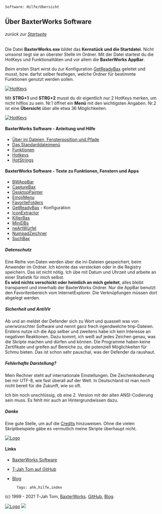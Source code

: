     Software: Hilfe/Übersicht 
<!-- Version 024 -->
<!-- Hilfedateien AHK Markdown, aktiv in BaxterWorks Software und pastebin -->

## Über BaxterWorks Software
###### zurück zur [Startseite](http://www.baxterworks.de/software)   
Die Datei **BaxterWorks.exe** bildet das **Kernstück und die Startdatei**. Nicht umsonst liegt sie an oberster Stelle im Ordner. Mit der Datei startest du die HotKeys und Funktionalitäten und vor allem die **BaxterWorks AppBar**. <p>
Beim ersten Start wirst du zur Konfiguration [GetReadyBax](http://www.baxterworks.de/software/hilfe/help_getreadybax.htm) geleitet und musst, bzw. darfst selber festlegen, welche Ordner für bestimmte Funktionen genutzt werden sollen.

[![HotKeys](http://www.baxterworks.de/software/screens/bw_menu.png)](http://www.baxterworks.de/software/hilfe/help.htm)  

Mit **STRG+1** und **STRG+2** musst du dir eigentlich nur 2 HotKeys merken, um nicht hilflos zu sein. Nr.1 öffnet ein **Menü** mit den wichtigsten Angaben. Nr.2 ist eine **Übersicht** über alle etwa 36 Möglichkeiten. <p>
[![HotKeys](http://www.baxterworks.de/software/screens/keys.png)](http://www.baxterworks.de/software/hilfe/help.htm)  

#### BaxterWorks Software - Anleitung und Hilfe
- [Über ini Dateien, Fensterposition und Pfade](http://www.baxterworks.de/software/hilfe/help_ini.htm)
- [Das Standarddateimenü](http://www.baxterworks.de/software/hilfe/help_menu.htm)
- [Funktionen](http://www.baxterworks.de/software/hilfe/help_function.htm)  
- [Hotkeys](http://www.baxterworks.de/software/hilfe/help_hotkeys.htm)  
- [HotStrings](http://www.baxterworks.de/software/hilfe/help_hotstrings.htm)  

#### BaxterWorks Software - Texte zu Funktionen, Fenstern und Apps
  
- [BWAppBar](http://www.baxterworks.de/software/hilfe/help_bwappbar.htm)  
- [CaptureBax](http://www.baxterworks.de/software/hilfe/help_capturebax.htm)
- [DesktopPainter](http://www.baxterworks.de/software/hilfe/help_deskpaint.htm)
- [EmojiMenu](http://www.baxterworks.de/software/hilfe/help_emoji.htm)
- [FavoriteFolders](http://www.baxterworks.de/software/hilfe/help_favfolders.htm)
- [GetReadyBax](http://www.baxterworks.de/software/hilfe/help_getreadybax.htm) - Konfiguration  
- [IconExtractor](http://www.baxterworks.de/software/hilfe/help_iconextract.htm)
- [KillerBax](http://www.baxterworks.de/software/hilfe/help_killerbax.htm)
- [MiniDBs](http://www.baxterworks.de/software/hilfe/help_minidb.htm)
- [neArtWürfel](http://www.baxterworks.de/software/hilfe/help_wuerfel.htm)   
- [NumpadZeichner](http://www.baxterworks.de/software/hilfe/help_numpadzeichner.htm)   
- [SuchBax](http://www.baxterworks.de/software/hilfe/help_suchbax.htm)

##### Datenschutz
Eine Reihe von Daten werden über die ini-Dateien gespeichert, beim Anwender im Ordner. Ich könnte das verstecken oder in die Registry speichern. Das ist nicht nötig. Ich übe mit Datum und Uhrzeit und arbeite an einer Statistik für mich selbst.   
**Es wird nichts verschickt oder heimlich an mich geleitet**, alles bleibt transparent und innerhalb der BaxterWorks Ordner. Nur die AppBar benutzt den Favoritenbereich vom InternetExplorer. Die Verknüpfungen müssen dort abgelegt werden.
##### Sicherheit und AntiVir
Ab und an meldet der Defender sich zu Wort und quasselt was von unerwünschter Software und nennt ganz frech irgendwelche tmp-Dateien. 
Erstens nutze ich die App selber und zweitens habe ich kein Interesse an negativen Reaktionen. Dazu kommt, ich weiß auf jedes Zeichen genau, was die Skripte machen und dürfen und können.
Die Programme haben keine Zertifikate und greifen auf Bereiche zu, die potenziell Möglichkeiten für Schmu bieten. Das ist schon sehr pauschal, was der Defender da raushaut.
##### Fehlerhafte Darstellung?
Mein Rechner steht auf internationale Einstellungen. Die Zeichenkodierung bei mir UTF-8, wie fast überall auf der Welt. In Deutschland ist man noch nicht bereit für die Zukunft, wie so oft.<p>
Ich bin noch unschlüssig, ob eine 2. Version mit der alten ANSI-Codierung sein muss. Es fehlt mir auch an Hintergrundwissen dazu.
##### Danke
Eine gute Stelle, um auf die [Credits](http://www.baxterworks.de/software/hilfe/Credits.htm) hinzuweisen. Ohne die vielen Skriptbeispiele gäbe es vermutlich meine Skripte überhaupt nicht. <br>


[![Logo](http://www.baxterworks.de/software/pix/tjah_banner_tr_600.png)](http://www.baxterworks.de/software/hilfe/help.htm) 

#### Links
- [BaxterWorks Software](http://www.baxterworks.de/software)
- [T-Jah Tom auf GitHub](https://github.com/T-Jah)
- [Blog](http://blog.baxterworks.de)


        Tags: ahk,hilfe,index


(c) 1999 - 2021 T-Jah Tom, [BaxterWorks](http://www.baxterworks.de). [GitHub](https://github.com/T-Jah), [Blog](http://blog.baxterworks.de).  <p>
[![Logo](http://www.baxterworks.de/software/pix/bw_banner.png)](http://www.baxterworks.de/software/pix/bw_banner.png) 
<IMG SRC="https://www.tombesch.de/cgi-bin/location.cgi?seite=2021_credits">
